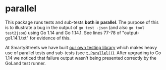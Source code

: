 # parallel

This package runs tests and sub-tests **both in parallel**. The purpose of
this is to illustrate a bug in the output of `go test -json` (and also
`go tool test2json`) using Go 1.14 and Go 1.14.1. See lines 77-78 of 
"output-go1.14.1.txt" for evidence of this. 

At SmartyStreets we have built [our own testing library](https://github.com/smartystreets/gunit)
which makes heavy use of parallel tests and sub-tests (see [`t.Parallel()`](https://golang.org/pkg/testing/#T.Parallel)).
After upgrading to Go 1.14 we noticed that failure output wasn't being presented
correctly by the GoLand test runner.

